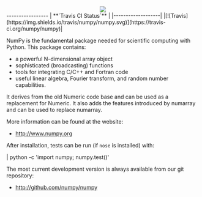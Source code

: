 <div align="center">
  <img src="http://www.numpy.org/_static/numpy_logo.png"><br>
</div>
-----------------
|  **`Travis CI Status`**   |
|-------------------|
|[![Travis](https://img.shields.io/travis/numpy/numpy.svg)](https://travis-ci.org/numpy/numpy)|


NumPy is the fundamental package needed for scientific computing with Python.
This package contains:

   * a powerful N-dimensional array object
   * sophisticated (broadcasting) functions
   * tools for integrating C/C++ and Fortran code
   * useful linear algebra, Fourier transform, and random number capabilities.

It derives from the old Numeric code base and can be used as a replacement for Numeric. It also adds the features introduced by numarray and can be used to replace numarray.

More information can be found at the website:

* http://www.numpy.org

After installation, tests can be run (if ``nose`` is installed) with:

| python -c 'import numpy; numpy.test()'

The most current development version is always available from our
git repository:

* http://github.com/numpy/numpy
